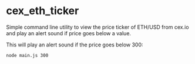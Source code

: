 # cex_eth_ticker
Simple command line utility to view the price ticker of ETH/USD from cex.io and play an alert sound if price goes below a value.

This will play an alert sound if the price goes below 300: <br>
```
node main.js 300
```
